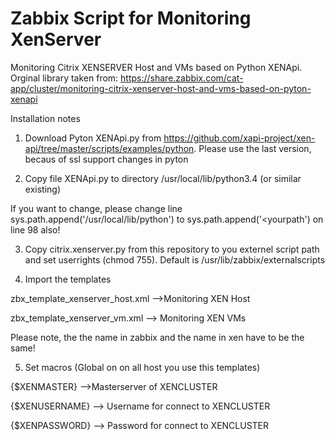 # Zabbix Script for Monitoring XenServer

Monitoring Citrix XENSERVER Host and VMs based on Python XENApi. Orginal library taken from:
https://share.zabbix.com/cat-app/cluster/monitoring-citrix-xenserver-host-and-vms-based-on-pyton-xenapi

Installation notes

1. Download Pyton XENApi.py from https://github.com/xapi-project/xen-api/tree/master/scripts/examples/python. Please use the last version, becaus of ssl support changes in pyton

 

2. Copy file XENApi.py to directory /usr/local/lib/python3.4 (or similar existing)

If you want to change, please change line sys.path.append('/usr/local/lib/python') to sys.path.append('<yourpath') on line 98 also!

 

3. Copy citrix.xenserver.py from this repository to you externel script path and set userrights (chmod 755).
Default is /usr/lib/zabbix/externalscripts

4. Import the templates

zbx_template_xenserver_host.xml -->Monitoring XEN Host

zbx_template_xenserver_vm.xml --> Monitoring XEN VMs

Please note, the the name in zabbix and the name in xen have to be the same!

 

5. Set macros (Global on on all host you use this templates)

{$XENMASTER} -->Masterserver of XENCLUSTER

{$XENUSERNAME} --> Username for connect to XENCLUSTER

{$XENPASSWORD} --> Password for connect to XENCLUSTER
